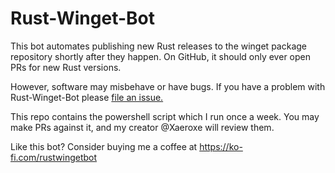 # Rust-Winget-Bot

This bot automates publishing new Rust releases to the winget package repository shortly after they happen. On GitHub, it should only ever open PRs for new Rust versions.

However, software may misbehave or have bugs. If you have a problem with Rust-Winget-Bot please [file an issue.](https://github.com/Rust-Winget-Bot/my-source-code/issues)

This repo contains the powershell script which I run once a week. You may make PRs against it, and my creator @Xaeroxe will review them.

Like this bot? Consider buying me a coffee at 
https://ko-fi.com/rustwingetbot
